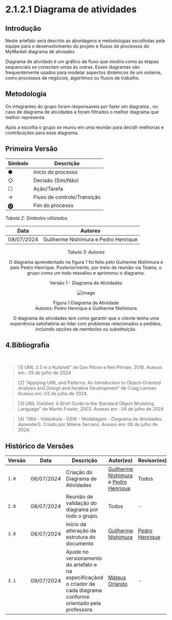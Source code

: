 # 2.1.2.1 Diagrama de atividades

##  Introdução

Neste artefato será descrito as abordagens e metodologias escolhidas pela equipe para o desenvolvimento do projeto e fluxos de processos do MyMarket diagrama de ativiades

Diagrama de atividads é um gráfico de fluxo que mostra como as etapas sequenciais se conectam umas às outras. Esses diagramas são frequentemente usados para modelar aspectos dinâmicos de um sistema, como processos de negócios, algoritmos ou fluxos de trabalho.


## Metodologia

Os integrantes do grupo foram responsaveis por fazer um diagrama , no caso de diagrama de atividades a foram filtrados o melhor diagrama que melhor representa.

Após a escolha o grupo se reuniu em uma reunião para decidir melhorias e contribuições para esse diagrama.


## Primeira Versão 

| Símbolo | Descrição |
|---------|-----------|
| ●       | Início do processo |
| ◇       | Decisão (Sim/Não) |
| ☐       | Ação/Tarefa |
| ->      | Fluxo de controle/Transição |
| 🅞     | Fim do processo |

*Tabela 2: Simbolos utilizados*


<center>

| Data | **Autores** |
| :--: |  :--: |
| 08/07/2024  | Guilherme Nishimura e Pedro Henrique  |

*Tabela 3: Autores*

O diagrama aprendentado na figura 1 foi feito pelo Guiherme Nishimura e pelo Pedro Henrique. Posteriormente, por meio de reunião via Teams, o grupo como um todo reavaliou e aprimorou o diagrama.

Versão 1 - Diagrama de Atividades

![image](https://github.com/UnBArqDsw2024-1/2024.1_G7_My_Market/assets/78215376/fabbceaa-2366-4b59-a817-1a2e9c1ad91d)

<p>Figura 1 Diagrama de Atividade<br> Autores: Pedro Henrique e Guilherme Nishimura</p></div>



O diagrama de atividades tem como  garantir que o cliente tenha uma experiência satisfatória ao lidar com problemas relacionados a pedidos, incluindo opções de reembolso ou substituição.

</center>

## 4.Bibliografia

<br/>

> [1] UML 2.5 in a Nutshell" de Dan Pilone e Neil Pitman, 2018. Acesso em : 05 de julho de 2024

> [2] "Applying UML and Patterns: An Introduction to Object-Oriented Analysis and Design and Iterative Development" de Craig Larman. Acesso em: 03 de julho de 2024.

> [3] UML Distilled: A Brief Guide to the Standard Object Modeling Language" de Martin Fowler, 2003. Acesso em : 04 de julho de 2024

> [4] "06d - VídeoAula - DSW - Modelagem - Diagrama de Atividades. Aprender3. Criado por Milene Serrano. Acesso em: 06 de julho de 2024.




## Histórico de Versões

| Versão |     Data    | Descrição   | Autor(es) | Revisor(es) |
| ------ | ----------- | ----------- | --------- | ----------- |
| `1.0`  | 06/07/2024 | Criação do Diagrama de Atividades |  [Guilherme Nishimura](https://github.com/Guilherme-Nishi) e [Pedro Henrique](https://github.com/pehenobra2) | Todos |
| `2.0`  | 08/07/2024 | Reunião de validação do diagrama por todo o grupo. | Todos | - |
| `3.0`  | 08/07/2024 | início da alteração da estrutura do documento |  [Guilherme Nishimura](https://github.com/Guilherme-Nishi) | [Pedro Henrique](https://github.com/pehenobra2) |
| `3.1`  | 09/07/2024 | Ajuste no versionamento do artefato e na especificaçãod o criador de cada diagrama conforme orientado pela professora. |  [Mateus Orlando](https://github.com/MateusPy) | - |

